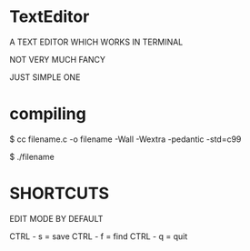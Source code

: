 # TextEditor


A TEXT EDITOR WHICH WORKS IN TERMINAL

NOT VERY MUCH FANCY

JUST SIMPLE ONE

# compiling

$ cc  filename.c -o filename -Wall -Wextra -pedantic -std=c99 

$ ./filename


# SHORTCUTS

EDIT MODE BY DEFAULT

CTRL - s = save
CTRL - f = find 
CTRL - q = quit
